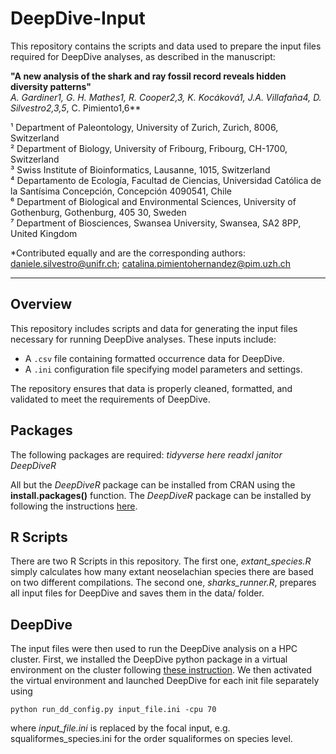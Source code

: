 # DeepDive-Input

This repository contains the scripts and data used to prepare the input files required for DeepDive analyses, as described in the manuscript:

**"A new analysis of the shark and ray fossil record reveals hidden diversity patterns"**  
*A. Gardiner1, G. H. Mathes1, R. Cooper2,3, K. Kocáková1, J.A. Villafaña4, D. Silvestro2,3,5*, C. Pimiento1,6*\*

¹ Department of Paleontology, University of Zurich, Zurich, 8006, Switzerland  
² Department of Biology, University of Fribourg, Fribourg, CH-1700, Switzerland  
³ Swiss Institute of Bioinformatics, Lausanne, 1015, Switzerland  
⁴ Departamento de Ecología, Facultad de Ciencias, Universidad Católica de la Santísima Concepción, Concepción 4090541, Chile  
⁶ Department of Biological and Environmental Sciences, University of Gothenburg, Gothenburg, 405 30, Sweden  
⁷ Department of Biosciences, Swansea University, Swansea, SA2 8PP, United Kingdom  

\*Contributed equally and are the corresponding authors: [daniele.silvestro@unifr.ch](mailto:daniele.silvestro@unifr.ch); [catalina.pimientohernandez@pim.uzh.ch](mailto:catalina.pimientohernandez@pim.uzh.ch)

---

## Overview

This repository includes scripts and data for generating the input files necessary for running DeepDive analyses. These inputs include:

- A `.csv` file containing formatted occurrence data for DeepDive.
- A `.ini` configuration file specifying model parameters and settings.

The repository ensures that data is properly cleaned, formatted, and validated to meet the requirements of DeepDive.


## Packages  
 
The following packages are required: 
*tidyverse*
*here*
*readxl*
*janitor*
*DeepDiveR*

All but the *DeepDiveR* package can be installed from CRAN using the **install.packages()** function. The *DeepDiveR* package can be installed by following the instructions [here](https://github.com/DeepDive-project/DeepDiveR).

## R Scripts

There are two R Scripts in this repository. The first one, *extant_species.R* simply calculates how many extant neoselachian species there are based on two different compilations. The second one, *sharks_runner.R*, prepares all input files for DeepDive and saves them in the data/ folder. 

## DeepDive

The input files were then used to run the DeepDive analysis on a HPC cluster. First, we installed the DeepDive python package in a virtual environment on the cluster following [these instruction](https://github.com/DeepDive-project/deepdive). We then activated the virtual environment and launched DeepDive for each init file separately using
```
python run_dd_config.py input_file.ini -cpu 70
```
where *input_file.ini* is replaced by the focal input, e.g. squaliformes_species.ini for the order squaliformes on species level. 
